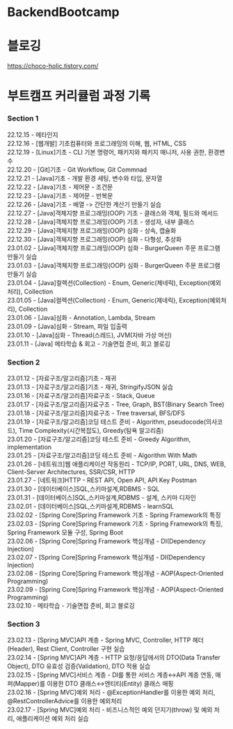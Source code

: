 # BackendBootcamp

# 블로깅
https://choco-holic.tistory.com/


# 부트캠프 커리큘럼 과정 기록

### Section 1
22.12.15 - 메타인지  
22.12.16 - [웹개발] 기초컴퓨터와 프로그래밍의 이해, 웹, HTML, CSS  
22.12.19 - [Linux]기초 - CLI 기본 명령어, 패키지와 패키지 매니저, 사용 권한, 환경변수  
22.12.20 - [Git]기초 - Git Workflow, Git Commnad  
22.12.21 - [Java]기초 - 개발 환경 세팅, 변수와 타입, 문자열  
22.12.22 - [Java]기초 - 제어문 - 조건문  
22.12.23 - [Java]기초 - 제어문 - 반복문  
22.12.26 - [Java]기초 - 배열  -> 간단한 계산기 만들기 실습  
22.12.27 - [Java]객체지향 프로그래밍(OOP) 기초 - 클래스와 객체, 필드와 메서드  
22.12.28 - [Java]객체지향 프로그래밍(OOP) 기초 - 생성자, 내부 클래스  
22.12.29 - [Java]객체지향 프로그래밍(OOP) 심화 - 상속, 캡슐화  
22.12.30 - [Java]객체지향 프로그래밍(OOP) 심화 - 다형성, 추상화  
23.01.02 - [Java]객체지향 프로그래밍(OOP) 심화 - BurgerQueen 주문 프로그램 만들기 실습  
23.01.03 - [Java]객체지향 프로그래밍(OOP) 심화 - BurgerQueen 주문 프로그램 만들기 실습  
23.01.04 - [Java]컬렉션(Collection) - Enum, Generic(제네릭), Exception(예외처리), Collection  
23.01.05 - [Java]컬렉션(Collection) - Enum, Generic(제네릭), Exception(예외처리), Collection  
23.01.06 - [Java]심화 - Annotation, Lambda, Stream  
23.01.09 - [Java]심화 - Stream, 파일 입출력  
23.01.10 - [Java]심화 - Thread(스레드), JVM(자바 가상 머신)  
23.01.11 - [Java] 메타학습 & 회고 - 기술면접 준비, 회고 블로깅  

### Section 2
23.01.12 - [자료구조/알고리즘]기초 - 재귀  
23.01.13 - [자료구조/알고리즘]기초 - 재귀, StringifyJSON 실습  
23.01.16 - [자료구조/알고리즘]자료구조 - Stack, Queue  
23.01.17 - [자료구조/알고리즘]자료구조 - Tree, Graph, BST(Binary Search Tree)  
23.01.18 - [자료구조/알고리즘]자료구조 - Tree traversal, BFS/DFS  
23.01.19 - [자료구조/알고리즘]코딩 테스트 준비 - Algorithm, pseudocode(의사코드), Time Complexity(시간복잡도), Greedy(탐욕 알고리즘)  
23.01.20 - [자료구조/알고리즘]코딩 테스트 준비 - Greedy Algorithm, implementation  
23.01.25 - [자료구조/알고리즘]코딩 테스트 준비 - Algorithm With Math  
23.01.26 - [네트워크]웹 애플리케이션 작동원리 - TCP/IP, PORT, URL, DNS, WEB, Client-Server Architectures, SSR/CSR, HTTP  
23.01.27 - [네트워크]HTTP - REST API, Open API, API Key Postman  
23.01.30 - [데이터베이스]SQL,스키마설계,RDBMS - SQL  
23.01.31 - [데이터베이스]SQL,스키마설계,RDBMS - 설계, 스키마 디자인  
23.02.01 - [데이터베이스]SQL,스키마설계,RDBMS - learnSQL  
23.02.02 - [Spring Core]Spring Framework 기초 - Spring Framework의 특징  
23.02.03 - [Spring Core]Spring Framework 기초 - Spring Framework의 특징, Spring Framework 모듈 구성, Spring Boot  
23.02.06 - [Spring Core]Spring Framework 핵심개념 - DI(Dependency Injection)    
23.02.07 - [Spring Core]Spring Framework 핵심개념 - DI(Dependency Injection)  
23.02.08 - [Spring Core]Spring Framework 핵심개념 - AOP(Aspect-Oriented Programming)  
23.02.09 - [Spring Core]Spring Framework 핵심개념 - AOP(Aspect-Oriented Programming)  
23.02.10 - 메타학습 - 기술면접 준비, 회고 블로깅  

### Section 3
23.02.13 - [Spring MVC]API 계층 - Spring MVC, Controller, HTTP 헤더(Header), Rest Client, Controller 구현 실습  
23.02.14 - [Spring MVC]API 계층 - HTTP 요청/응답에서의 DTO(Data Transfer Object), DTO 유효성 검증(Validation), DTO 적용 실습  
23.02.15 - [Spring MVC]서비스 계층 - DI를 통한 서비스 계층↔API 계층 연동, 매퍼(Mapper)를 이용한 DTO 클래스↔엔티티(Entity) 클래스 매핑  
23.02.16 - [Spring MVC]예외 처리 - @ExceptionHandler를 이용한 예외 처리, @RestControllerAdvice를 이용한 예외처리  
23.02.17 - [Spring MVC]예외 처리 - 비즈니스적인 예외 던지기(throw) 및 예외 처리, 애플리케이션 예외 처리 실습  
